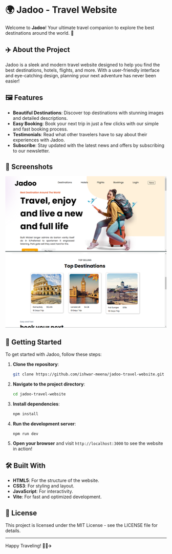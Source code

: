 # 🌍 Jadoo - Travel Website

Welcome to **Jadoo**! Your ultimate travel companion to explore the best destinations around the world. 🌟

## ✈️ About the Project

Jadoo is a sleek and modern travel website designed to help you find the best destinations, hotels, flights, and more. With a user-friendly interface and eye-catching design, planning your next adventure has never been easier!

## 🖼️ Features

- **Beautiful Destinations**: Discover top destinations with stunning images and detailed descriptions.
- **Easy Booking**: Book your next trip in just a few clicks with our simple and fast booking process.
- **Testimonials**: Read what other travelers have to say about their experiences with Jadoo.
- **Subscribe**: Stay updated with the latest news and offers by subscribing to our newsletter.

## 📸 Screenshots

![Main Page](Assets/home-page.png)
![Top Destinations](Assets/destination-page.png)

## 🚀 Getting Started

To get started with Jadoo, follow these steps:

1. **Clone the repository**:
    ```sh
    git clone https://github.com/ishwar-meena/jadoo-travel-website.git
    ```

2. **Navigate to the project directory**:
    ```sh
    cd jadoo-travel-website
    ```

3. **Install dependencies**:
    ```sh
    npm install
    ```

4. **Run the development server**:
    ```sh
    npm run dev
    ```

5. **Open your browser** and visit `http://localhost:3000` to see the website in action!

## 🛠️ Built With

- **HTML5**: For the structure of the website.
- **CSS3**: For styling and layout.
- **JavaScript**: For interactivity.
- **Vite**: For fast and optimized development.



## 📄 License

This project is licensed under the MIT License - see the LICENSE file for details.

---

Happy Traveling! 🌴🌞✈️
